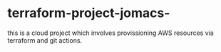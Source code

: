 # terraform-project-jomacs-

this is a cloud project which involves provissioning AWS resources via terraform and git actions.


